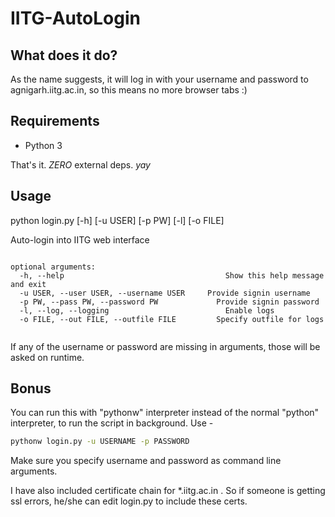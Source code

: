 # IITG-AutoLogin

## What does it do?

As the name suggests, it will log in with your username and password to agnigarh.iitg.ac.in, so this means no more browser tabs :)

## Requirements

- Python 3

That's it. *ZERO* external deps. *yay*

## Usage

python login.py [-h] [-u USER] [-p PW] [-l] [-o FILE]

Auto-login into IITG web interface

```

optional arguments:
  -h, --help            		                Show this help message and exit
  -u USER, --user USER, --username USER     Provide signin username
  -p PW, --pass PW, --password PW	          Provide signin password
  -l, --log, --logging  		                Enable logs
  -o FILE, --out FILE, --outfile FILE	      Specify outfile for logs
  
```
If any of the username or password are missing in arguments, those will be asked on runtime.



## Bonus

You can run this with "pythonw" interpreter instead of the normal "python" interpreter, to run the script in background.
Use -

```bash
pythonw login.py -u USERNAME -p PASSWORD
```

Make sure you specify username and password as command line arguments.

I have also included certificate chain for *.iitg.ac.in . So if someone is getting ssl errors, he/she can edit login.py to include these certs.
